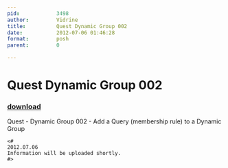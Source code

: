 ```yaml
---
pid:            3498
author:         Vidrine
title:          Quest Dynamic Group 002
date:           2012-07-06 01:46:28
format:         posh
parent:         0

---
```


# Quest Dynamic Group 002

### [download](Scripts\3498.ps1)

Quest - Dynamic Group 002 - Add a Query (membership rule) to a Dynamic Group

```posh
<#
2012.07.06
Information will be uploaded shortly.
#>
```
